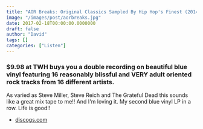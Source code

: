 ```yaml
---
title: "AOR Breaks: Original Classics Sampled By Hip Hop's Finest (2014)"
image: "/images/post/aorbreaks.jpg"
date: 2017-02-18T00:00:00.0000000
draft: false
author: "David"
tags: []
categories: ["Listen"]
---
```

### $9.98 at TWH buys you a double recording on beautiful blue vinyl featuring 16 reasonably blissful and VERY adult oriented rock tracks from 16 different artists.

 As varied as Steve Miller, Steve Reich and The Grateful Dead this sounds like a great mix tape to me!! And I'm loving it. My second blue vinyl LP in a row.
Life is good!!

-  [discogs.com](https://www.discogs.com/Various-AOR-Breaks-Original-Classics-As-Sampled-By-Hip-Hops-Finest/release/7754337)